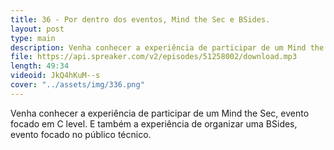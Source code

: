 ```yaml
---
title: 36 - Por dentro dos eventos, Mind the Sec e BSides.
layout: post
type: main
description: Venha conhecer a experiência de participar de um Mind the Sec, evento focado em C level. E também a experiência de organizar uma BSides, evento focado no público técnico.
file: https://api.spreaker.com/v2/episodes/51258002/download.mp3
length: 49:34
videoid: JkQ4hKuM--s
cover: "../assets/img/336.png"
---
```


Venha conhecer a experiência de participar de um Mind the Sec, evento focado em C level. E também a experiência de organizar uma BSides, evento focado no público técnico.